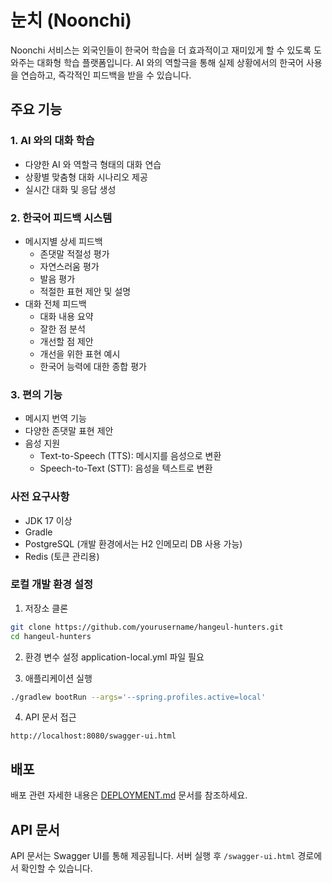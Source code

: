 # 눈치 (Noonchi)

Noonchi 서비스는 외국인들이 한국어 학습을 더 효과적이고 재미있게 할 수 있도록 도와주는 대화형 학습 플랫폼입니다.
AI 와의 역할극을 통해 실제 상황에서의 한국어 사용을 연습하고, 즉각적인 피드백을 받을 수 있습니다.

## 주요 기능

### 1. AI 와의 대화 학습
- 다양한 AI 와 역할극 형태의 대화 연습
- 상황별 맞춤형 대화 시나리오 제공
- 실시간 대화 및 응답 생성

### 2. 한국어 피드백 시스템
- 메시지별 상세 피드백
  - 존댓말 적절성 평가
  - 자연스러움 평가
  - 발음 평가
  - 적절한 표현 제안 및 설명
- 대화 전체 피드백
  - 대화 내용 요약
  - 잘한 점 분석
  - 개선할 점 제안
  - 개선을 위한 표현 예시
  - 한국어 능력에 대한 종합 평가

### 3. 편의 기능
- 메시지 번역 기능
- 다양한 존댓말 표현 제안
- 음성 지원
  - Text-to-Speech (TTS): 메시지를 음성으로 변환
  - Speech-to-Text (STT): 음성을 텍스트로 변환

### 사전 요구사항
- JDK 17 이상
- Gradle
- PostgreSQL (개발 환경에서는 H2 인메모리 DB 사용 가능)
- Redis (토큰 관리용)

### 로컬 개발 환경 설정

1. 저장소 클론
```bash
git clone https://github.com/yourusername/hangeul-hunters.git
cd hangeul-hunters
```

2. 환경 변수 설정
application-local.yml 파일 필요

3. 애플리케이션 실행
```bash
./gradlew bootRun --args='--spring.profiles.active=local'
```

4. API 문서 접근
```
http://localhost:8080/swagger-ui.html
```

## 배포

배포 관련 자세한 내용은 [DEPLOYMENT.md](DEPLOYMENT.md) 문서를 참조하세요.

## API 문서

API 문서는 Swagger UI를 통해 제공됩니다. 서버 실행 후 `/swagger-ui.html` 경로에서 확인할 수 있습니다.